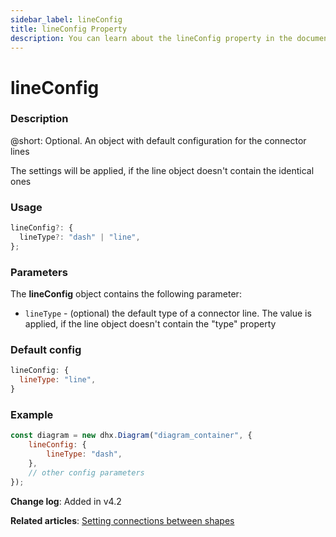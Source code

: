 ```yaml
---
sidebar_label: lineConfig
title: lineConfig Property
description: You can learn about the lineConfig property in the documentation of the DHTMLX JavaScript Diagram library. Browse developer guides and API reference, try out code examples and live demos, and download a free 30-day evaluation version of DHTMLX Diagram.
---
```


# lineConfig

### Description

@short: Optional. An object with default configuration for the connector lines

The settings will be applied, if the line object doesn't contain the identical ones

### Usage

~~~js
lineConfig?: {
  lineType?: "dash" | "line",
};
~~~

### Parameters

The **lineConfig** object contains the following parameter:

- `lineType` - (optional) the default type of a connector line. The value is applied, if the line object doesn't contain the "type" property

### Default config

~~~js
lineConfig: {
  lineType: "line",
}
~~~

### Example

~~~js {2-4}
const diagram = new dhx.Diagram("diagram_container", { 
    lineConfig: {
        lineType: "dash",
    },
    // other config parameters
});
~~~

**Change log**: Added in v4.2

**Related articles**: [Setting connections between shapes](../../../lines/#setting-connections-between-shapes)
